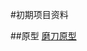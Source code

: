 #初期项目资料

##原型
[磨刀原型](https://modao.cc/app/sSKIXNZjZUaLqfrRaDT3WAmk2Vl6Lu5#screen=sD47A3031751483681087006)